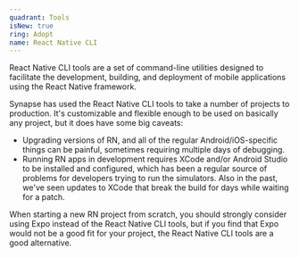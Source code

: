 ```yaml
---
quadrant: Tools
isNew: true
ring: Adopt
name: React Native CLI
---
```


React Native CLI tools are a set of command-line utilities designed to facilitate the development, building, and deployment of mobile applications using the React Native framework.

Synapse has used the React Native CLI tools to take a number of projects to production. It's customizable and flexible enough to be used on basically any project, but it does have some big caveats:

- Upgrading versions of RN, and all of the regular Android/iOS-specific things can be painful, sometimes requiring multiple days of debugging.
- Running RN apps in development requires XCode and/or Android Studio to be installed and configured, which has been a regular source of problems for developers trying to run the simulators. Also in the past, we've seen updates to XCode that break the build for days while waiting for a patch. 

When starting a new RN project from scratch, you should strongly consider using Expo instead of the React Native CLI tools, but if you find that Expo would not be a good fit for your project, the React Native CLI tools are a good alternative.